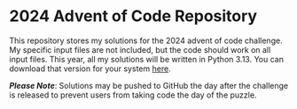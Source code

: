 # 2024 Advent of Code Repository
This repository stores my solutions for the 2024 advent of code
challenge. My specific input files are not included, but the code should
work on all input files. This year, all my solutions will be written in Python 3.13.
You can download that version for your system [here](https://www.python.org/).

__*Please Note*__: Solutions may be pushed to GitHub the day after the challenge is released
to prevent users from taking code the day of the puzzle.